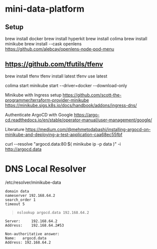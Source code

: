 # mini-data-platform

## Setup

brew install docker
brew install hyperkit
brew install colima
brew install minikube
brew install --cask openlens
https://github.com/alebcay/openlens-node-pod-menu

## https://github.com/tfutils/tfenv

brew install tfenv
tfenv install latest
tfenv use latest

colima start
minikube start --driver=docker --download-only

Minikube with Ingress setup
https://github.com/scott-the-programmer/terraform-provider-minikube
https://minikube.sigs.k8s.io/docs/handbook/addons/ingress-dns/

Authenticate ArgoCD with Google
https://argo-cd.readthedocs.io/en/stable/operator-manual/user-management/google/

Literature
https://medium.com/@mehmetodabashi/installing-argocd-on-minikube-and-deploying-a-test-application-caa68ec55fbf

curl --resolve "argocd.data:80:$( minikube ip -p data )" -i http://argocd.data

# DNS Local Resolver

/etc/resolver/minikube-data

```
domain data
nameserver 192.168.64.2
search_order 1
timeout 5
```

> `nslookup argocd.data 192.168.64.2`

```
Server:		192.168.64.2
Address:	192.168.64.2#53

Non-authoritative answer:
Name:	argocd.data
Address: 192.168.64.2
```